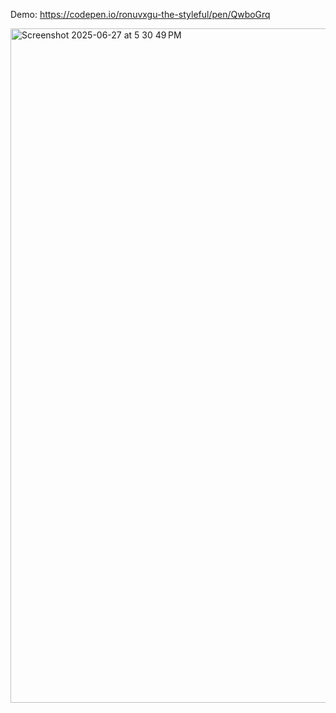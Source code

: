 Demo: https://codepen.io/ronuvxgu-the-styleful/pen/QwboGrq


<img width="1079" alt="Screenshot 2025-06-27 at 5 30 49 PM" src="https://github.com/user-attachments/assets/d222b5aa-4902-4f22-9b72-043950729fcb" />
